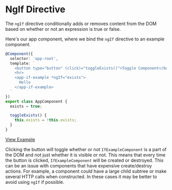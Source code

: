 # NgIf Directive

The `ngIf` directive conditionally adds or removes content from the DOM based on whether or not an expression is true or false.

Here's our app component, where we bind the `ngIf` directive to an example component.

```typescript
@Component({
  selector: 'app-root',
  template: `
    <button type="button" (click)="toggleExists()">Toggle Component</button>
    <hr>
    <app-if-example *ngIf="exists">
      Hello
    </app-if-example>
  `
})
export class AppComponent {
  exists = true;

  toggleExists() {
    this.exists = !this.exists;
  }
}
```

[View Example](https://plnkr.co/edit/Kb0KW89265F0e9pYJ118?p=preview)

Clicking the button will toggle whether or not `IfExampleComponent` is a part of the DOM and not just whether it is visible or not. This means that every time the button is clicked, `IfExampleComponent` will be created or destroyed. This can be an issue with components that have expensive create/destroy actions. For example, a component could have a large child subtree or make several HTTP calls when constructed. In these cases it may be better to avoid using `ngIf` if possible.

